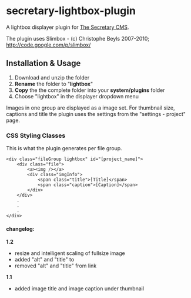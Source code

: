 secretary-lightbox-plugin
=========================

A lightbox displayer plugin for [The Secretary CMS](http://thesecretary.org). 

The plugin uses Slimbox - (c) Christophe Beyls 2007-2010; http://code.google.com/p/slimbox/


## Installation & Usage
1. Download and unzip the folder
2. **Rename** the folder to "**lightbox**"
3. **Copy** the the complete folder into your **system/plugins** folder
4. Choose "lightbox" in the displayer dropdown menu

Images in one group are displayed as a image set. For thumbnail size, captions and title the plugin uses the settings from the "settings - project" page.

### CSS Styling Classes
This is what the plugin generates per file group.

	<div class="fileGroup lightbox" id="[project_name]">
		<div class="file">
			<a><img /></a>
			<div class="imgInfo">
				<span class="title">[Title]</span>
				<span class="caption">[Caption]</span>
			</div>
		</div>
		.
		.
		.
	</div>

#### changelog:
**1.2**
- resize and intelligent scaling of fullsize image
- added "alt" and "title" to <img>
- removed "alt" and "title" from <a> link

**1.1**
- added image title and image caption under thumbnail
